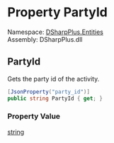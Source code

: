# Property PartyId

Namespace: [DSharpPlus.Entities](DSharpPlus.Entities.md)  
Assembly: DSharpPlus.dll

## <a id="DSharpPlus_Entities_DiscordMessageActivity_PartyId"></a>PartyId

Gets the party id of the activity.

```csharp
[JsonProperty("party_id")]
public string PartyId { get; }
```

### Property Value

[string](https://learn.microsoft.com/dotnet/api/system.string)

